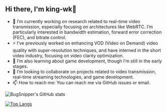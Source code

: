 ## Hi there, I'm king-wk👋

- 🔭 I’m currently working on research related to real-time video transmission, especially focusing on architectures like WebRTC. I’m particularly interested in bandwidth estimation, forward error correction (FEC), and bitrate control.
- ⚡ I’ve previously worked on enhancing VOD (Video on Demand) video quality with super-resolution techniques, and have interned in the short video industry, focusing on video clarity optimization.
- 🌱 I’m also learning about game development, though I’m still in the early stages.
- 👯 I’m looking to collaborate on projects related to video transmission, real-time streaming technologies, and game development.
- 📫 How to reach me: You can reach me via GitHub issues or email.


![BugSnipper's GitHub stats](https://github-readme-stats-git-masterrstaa-rickstaa.vercel.app/api?username=king-wk&show_icons=true&theme=dracula&include_all_commits=false)

[![Top Langs](https://github-readme-stats-git-masterrstaa-rickstaa.vercel.app/api/top-langs/?username=king-wk&layout=compact&theme=dracula&include_all_commits=false)](https://github.com/anuraghazra/github-readme-stats)
